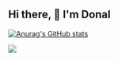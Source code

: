 ## Hi there, 👋 I'm Donal

[![Anurag's GitHub stats](https://github-readme-stats-lime-ten-26.vercel.app/api?username=donalshortt)](https://github.com/donalshortt/github-readme-stats)

[![](https://visitcount.itsvg.in/api?id=DonalShortt&label=Profile%20Views&color=6&icon=3&pretty=false)](https://visitcount.itsvg.in)
